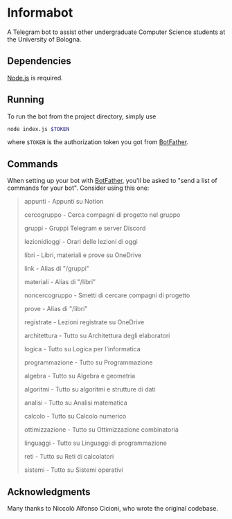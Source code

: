 # Informabot

A Telegram bot to assist other undergraduate Computer Science students at the
University of Bologna.

## Dependencies

[Node.js](https://www.nodejs.dev) is required.

## Running

To run the bot from the project directory, simply use

```bash
node index.js $TOKEN
```

where `$TOKEN` is the authorization token you got from
[BotFather](https://core.telegram.org/bots#6-botfather).

## Commands

When setting up your bot with
[BotFather](https://core.telegram.org/bots#6-botfather), you'll be
asked to "send a list of commands for your bot". Consider using this one:

> appunti - Appunti su Notion
>
> cercogruppo - Cerca compagni di progetto nel gruppo
>
> gruppi - Gruppi Telegram e server Discord
>
> lezionidioggi - Orari delle lezioni di oggi
>
> libri - Libri, materiali e prove su OneDrive
>
> link - Alias di "/gruppi"
>
> materiali - Alias di "/libri"
>
> noncercogruppo - Smetti di cercare compagni di progetto
>
> prove - Alias di "/libri"
>
> registrate - Lezioni registrate su OneDrive
>
> architettura - Tutto su Architettura degli elaboratori
>
> logica - Tutto su Logica per l'informatica
>
> programmazione - Tutto su Programmazione
>
> algebra - Tutto su Algebra e geometria
>
> algoritmi - Tutto su algoritmi e strutture di dati
>
> analisi - Tutto su Analisi matematica
>
> calcolo - Tutto su Calcolo numerico
>
> ottimizzazione - Tutto su Ottimizzazione combinatoria
>
> linguaggi - Tutto su Linguaggi di programmazione
>
> reti - Tutto su Reti di calcolatori
>
> sistemi - Tutto su Sistemi operativi

## Acknowledgments

Many thanks to Niccolò Alfonso Cicioni, who wrote the original codebase.
